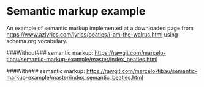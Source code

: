 # Semantic markup example
An example of semantic markup implemented at a downloaded page from https://www.azlyrics.com/lyrics/beatles/i-am-the-walrus.html using schema.org vocabulary.

###Without### semantic markup: https://rawgit.com/marcelo-tibau/semantic-markup-example/master/index_beatles.html

###With### semantic markup: https://rawgit.com/marcelo-tibau/semantic-markup-example/master/index_semantic_beatles.html
